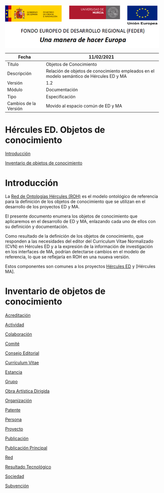 ![](../Docs/media/CabeceraDocumentosMD.png)

| Fecha         | 11/02/2021                                                   |
| ------------- | ------------------------------------------------------------ |
|Título|Objetos de Conocimiento| 
|Descripción|Relación de objetos de conocimiento empleados en el modelo semántico de Hércules ED y MA|
|Versión|1.2|
|Módulo|Documentación|
|Tipo|Especificación|
|Cambios de la Versión|Movido al espacio común de ED y MA|

# Hércules ED. Objetos de conocimiento

[Introducción](#introducción)

[Inventario de objetos de conocimiento](#inventario-de-objetos-de-conocimiento)

Introducción
============

La [Red de Ontologías Hércules (ROH)](https://github.com/HerculesCRUE/ROH) es el modelo ontológico de referencia para la definición de los objetos de conocimiento que se utilizan en el desarrollo de los proyectos ED y MA.

El presente documento enumera los objetos de conocimiento que aplicaremos en el desarrollo de ED y MA, enlazando cada uno de ellos con su definición y documentación.

Como resultado de la definición de los objetos de conocimiento, que responden a las necesidades del editor del Curriculum Vitae Normalizado (CVN) en Hércules ED y a la expresión de la información de investigación en los interfaces de MA, podrían detectarse cambios en el modelo de referencia, lo que se reflejaría en ROH en una nuueva versión.

Estos componentes son comunes a los proyectos [Hércules ED](https://github.com/HerculesCRUE/HerculesED) y [Hércules MA].

Inventario de objetos de conocimiento
=====================================

[Acreditación](Accreditation)

[Actividad](Activity)

[Colaboración](Collaboration)

[Comité](Committee)

[Consejo Editorial](Council)

[Currículum Vitae](CurriculumVitae)

[Estancia](Stay)

[Grupo](Group)

[Obra Artística Dirigida](SupervisedArtisticProject)

[Organización](Organization)

[Patente](Patent)

[Persona](Person)

[Proyecto](Project)

[Publicación](Document)

[Publicación Principal](MainDocument)

[Red](Network)

[Resultado Tecnológico](TechnologicalResult)

[Sociedad](Society)

[Subvención](Grant)

